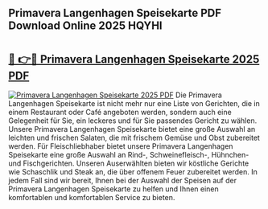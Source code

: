 ## Primavera Langenhagen Speisekarte PDF Download Online 2025 HQYHI

# <h2><a href="http://gcb35k2.nevu.top/?p=Primavera+Langenhagen+Speisekarte">🔗 👉🔴 Primavera Langenhagen Speisekarte 2025 PDF</a></h2>

[![Primavera Langenhagen Speisekarte 2025 PDF](https://i.imgur.com/dBaPXMq.png)](http://gcb35k2.nevu.top/?p=Primavera+Langenhagen+Speisekarte)
Die Primavera Langenhagen Speisekarte ist nicht mehr nur eine Liste von Gerichten, die in einem Restaurant oder Café angeboten werden, sondern auch eine Gelegenheit für Sie, ein leckeres und für Sie passendes Gericht zu wählen. Unsere Primavera Langenhagen Speisekarte bietet eine große Auswahl an leichten und frischen Salaten, die mit frischem Gemüse und Obst zubereitet werden. Für Fleischliebhaber bietet unsere Primavera Langenhagen Speisekarte eine große Auswahl an Rind-, Schweinefleisch-, Hühnchen- und Fischgerichten. Unseren Auserwählten bieten wir köstliche Gerichte wie Schaschlik und Steak an, die über offenem Feuer zubereitet werden. In jedem Fall sind wir bereit, Ihnen bei der Auswahl der Speisen auf der Primavera Langenhagen Speisekarte zu helfen und Ihnen einen komfortablen und komfortablen Service zu bieten.
